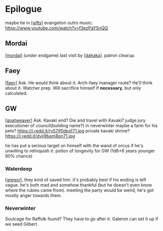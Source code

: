 # Epilogue

maybe tie in [[gifts]]
evangelion outro music: https://www.youtube.com/watch?v=f3ezPaYSnQQ

## Mordai
[[mordai]] (under endgame) last visit by [[dahaka]].
patron clearup.

## Faey
[[faey]]
Ask. He would think about it.
Arch-faey manager route?
He'll think about it.
Watcher prep.
Will sacrifice himself if __necessary__, but only calculated.

## GW
[[goatweaver]]
Ask. Kavaki end? Die and travel with Kavaki?
judge jury executioner of council(building name?) in neverwinter
maybe a farm for his pets? https://i.redd.it/ry57if0dpsf71.jpg
private kavaki shrine? https://i.redd.it/dvji9bam8gn71.jpg

he has put a serious target on himself with the wand of orcus if he's unwilling to relinquish it.
potion of longevity for GW (1d6+6 years younger 90% chance)

### Waterdeep
[[gregor]], they kind of saved him. it's probably best if his ending is left vague.
he's both mad and somehow thankful (but he doesn't even know where the rubies came from).
meeting the party would be weird, he's got mostly anger towards them.

### Neverwinter
Soulcage for Raffolk found? They have to go after it.
Galeron can set it up if we seed Gilbert.

[//begin]: # "Autogenerated link references for markdown compatibility"
[gifts]: gifts "Gifts"
[mordai]: ../pcs/mordai "Mordai"
[dahaka]: ../deities/dahaka "Dahaka"
[faey]: ../pcs/faey "Faeynore"
[goatweaver]: ../pcs/goatweaver "Goatweaver"
[gregor]: ../npcs/gregor "Gregor"
[//end]: # "Autogenerated link references"
